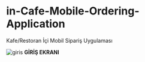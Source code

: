 # in-Cafe-Mobile-Ordering-Application
Kafe/Restoran İçi Mobil Sipariş Uygulaması

![giris](https://user-images.githubusercontent.com/61933783/137535497-b3bf17a0-f4df-45ef-a1ba-bdcdcdcd18c3.png)
**GİRİŞ EKRANI**
